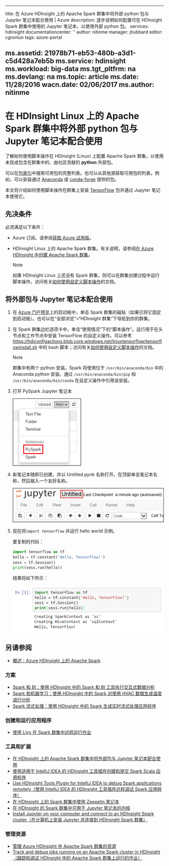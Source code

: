 <!-- not suitable for Mooncake -->

---
title: 在 Azure HDInsight 上的 Apache Spark 群集中将外部 python 包与 Jupyter 笔记本配合使用 | Azure
description: 逐步说明如何配置可在 HDInsight Spark 群集中使用的 Jupyter 笔记本，以使用外部 python 包。
services: hdinsight
documentationcenter: ''
author: nitinme
manager: jhubbard
editor: cgronlun
tags: azure-portal

ms.assetid: 21978b71-eb53-480b-a3d1-c5d428a7eb5b
ms.service: hdinsight
ms.workload: big-data
ms.tgt_pltfrm: na
ms.devlang: na
ms.topic: article
ms.date: 11/28/2016
wacn.date: 02/06/2017
ms.author: nitinme
---

# 在 HDInsight Linux 上的 Apache Spark 群集中将外部 python 包与 Jupyter 笔记本配合使用

了解如何使用脚本操作在 HDInsight (Linux) 上配置 Apache Spark 群集，以使用未现成包含在群集中的、由社区贡献的 **python** 外部包。

可以在[包索引](https://pypi.python.org/pypi)中搜索可用包的完整列表。也可以从其他源获取可用包的列表。例如，可以安装通过 [Anaconda](https://docs.continuum.io/anaconda/pkg-docs) 或 [conda-forge](https://conda-forge.github.io/feedstocks.html) 提供的包。

本文将介绍如何使用脚本操作在群集上安装 [TensorFlow](https://www.tensorflow.org/) 包并通过 Jupyter 笔记本使用它。

## 先决条件
必须满足以下条件：

* Azure 订阅。请参阅[获取 Azure 试用版](https://www.azure.cn/pricing/1rmb-trial/)。
* HDInsight Linux 上的 Apache Spark 群集。有关说明，请参阅[在 Azure HDInsight 中创建 Apache Spark 群集](./hdinsight-apache-spark-jupyter-spark-sql.md)。

    > [!NOTE]
    如果 HDInsight Linux 上还没有 Spark 群集，则可以在群集创建过程中运行脚本操作。访问有关[如何使用自定义脚本操作](./hdinsight-hadoop-customize-cluster.md)的文档。
    > 
    > 

## 将外部包与 Jupyter 笔记本配合使用

1. 在 [Azure 门户预览](https://portal.azure.cn/)上的启动板中，单击 Spark 群集的磁贴（如果已将它固定到启动板）。也可以在“全部浏览”>“HDInsight 群集”下导航到你的群集。

2. 在 Spark 群集边栏选项卡中，单击“使用情况”下的“脚本操作”。运行用于在头节点和工作节点中安装 TensorFlow 的自定义操作。可以参考 https://hdiconfigactions.blob.core.windows.net/linuxtensorflow/tensorflowinstall.sh 中的 bash 脚本；访问有关[如何使用自定义脚本操作](./hdinsight-hadoop-customize-cluster.md)的文档。

    > [!NOTE]
    群集中有两个 python 安装。Spark 将使用位于 `/usr/bin/anaconda/bin` 中的 Anaconda python 安装。通过 `/usr/bin/anaconda/bin/pip` 和 `/usr/bin/anaconda/bin/conda` 在自定义操作中引用该安装。
    > 
    > 

3. 打开 PySpark Jupyter 笔记本

    ![创建新的 Jupyter 笔记本](./media/hdinsight-apache-spark-python-package-installation/hdispark.note.jupyter.createpysparknotebook.png "创建新的 Jupyter 笔记本")  

4. 新笔记本随即已创建，并以 Untitled.pynb 名称打开。在顶部单击笔记本名称，然后输入一个友好名称。

    ![提供笔记本的名称](./media/hdinsight-apache-spark-jupyter-notebook-use-external-packages/hdispark.note.jupyter.notebook.name.png "提供笔记本的名称")  

5. 现在将`import tensorflow` 并运行 hello world 示例。

    要复制的代码：

    ```python
    import tensorflow as tf
    hello = tf.constant('Hello, TensorFlow!')
    sess = tf.Session()
    print(sess.run(hello))
    ```

    结果将如下所示：

    ![TensorFlow 代码执行](./media/hdinsight-apache-spark-python-package-installation/execution.png "执行 TensorFlow 代码")  

## <a name="seealso"></a>另请参阅
* [概述：Azure HDInsight 上的 Apache Spark](./hdinsight-apache-spark-overview.md)

### 方案
* [Spark 和 BI：使用 HDInsight 中的 Spark 和 BI 工具执行交互式数据分析](./hdinsight-apache-spark-use-bi-tools.md)
* [Spark 和机器学习：使用 HDInsight 中的 Spark 对使用 HVAC 数据生成温度进行分析](./hdinsight-apache-spark-ipython-notebook-machine-learning.md)
* [Spark 流式处理：使用 HDInsight 中的 Spark 生成实时流式处理应用程序](./hdinsight-apache-spark-eventhub-streaming.md)

### 创建和运行应用程序
* [使用 Livy 在 Spark 群集中远程运行作业](./hdinsight-apache-spark-livy-rest-interface.md)

### 工具和扩展
* [在 HDInsight 上的 Apache Spark 群集中将外部包与 Jupyter 笔记本配合使用](./hdinsight-apache-spark-jupyter-notebook-use-external-packages.md)
* [使用适用于 IntelliJ IDEA 的 HDInsight 工具插件创建和提交 Spark Scala 应用程序](./hdinsight-apache-spark-intellij-tool-plugin.md)
* [Use HDInsight Tools Plugin for IntelliJ IDEA to debug Spark applications remotely（使用 IntelliJ IDEA 的 HDInsight 工具插件远程调试 Spark 应用程序）](./hdinsight-apache-spark-intellij-tool-plugin-debug-jobs-remotely.md)
* [在 HDInsight 上的 Spark 群集中使用 Zeppelin 笔记本](./hdinsight-apache-spark-use-zeppelin-notebook.md)
* [在 HDInsight 的 Spark 群集中可用于 Jupyter 笔记本的内核](./hdinsight-apache-spark-jupyter-notebook-kernels.md)
* [Install Jupyter on your computer and connect to an HDInsight Spark cluster（在计算机上安装 Jupyter 并连接到 HDInsight Spark 群集）](./hdinsight-apache-spark-jupyter-notebook-install-locally.md)

### 管理资源
* [管理 Azure HDInsight 中 Apache Spark 群集的资源](./hdinsight-apache-spark-resource-manager.md)
* [Track and debug jobs running on an Apache Spark cluster in HDInsight（跟踪和调试 HDInsight 中的 Apache Spark 群集上运行的作业）](./hdinsight-apache-spark-job-debugging.md)

<!---HONumber=Mooncake_0103_2017-->